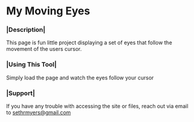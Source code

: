 # My Moving Eyes

### |Description|

This page is fun little project displaying a set of eyes that follow the movement of the users cursor.

### |Using This Tool|

Simply load the page and watch the eyes follow your cursor 

### |Support|

If you have any trouble with accessing the site or files, reach out via email to sethrmyers@gmail.com
